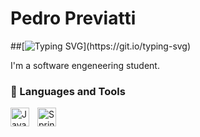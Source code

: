 # Pedro Previatti
##[![Typing SVG](https://readme-typing-svg.demolab.com?font=Fira+Code&pause=1000&random=false&width=435&lines=Backend+Developer;Still+got+lots+to+learn.)](https://git.io/typing-svg)

I'm a software engeneering student.


### 🧰 Languages and Tools

<img align="left" alt="Java" width="30px" style="padding-right:10px;" src="https://cdn.jsdelivr.net/gh/devicons/devicon/icons/java/java-original.svg"/>
<img align="left" alt="Spring" width="30px" style="padding-right:10px;" src="https://cdn.jsdelivr.net/gh/devicons/devicon/icons/spring/spring-original.svg" />
